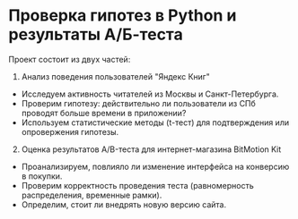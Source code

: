 # Проверка гипотез в Python и результаты А/Б-теста
Проект состоит из двух частей:
1. Анализ поведения пользователей "Яндекс Книг"
 - Исследуем активность читателей из Москвы и Санкт-Петербурга.
- Проверим гипотезу: действительно ли пользователи из СПб проводят больше времени в приложении?
- Используем статистические методы (t-тест) для подтверждения или опровержения гипотезы.

2. Оценка результатов A/B-теста для интернет-магазина BitMotion Kit
- Проанализируем, повлияло ли изменение интерфейса на конверсию в покупки.
- Проверим корректность проведения теста (равномерность распределения, временные рамки).
- Определим, стоит ли внедрять новую версию сайта.
